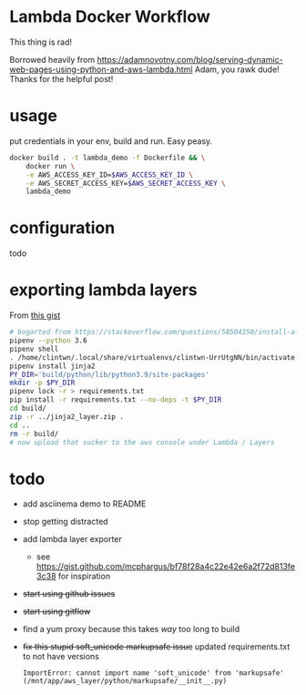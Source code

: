 # Lambda Docker Workflow

This thing is rad!

Borrowed heavily from https://adamnovotny.com/blog/serving-dynamic-web-pages-using-python-and-aws-lambda.html
Adam, you rawk dude! Thanks for the helpful post!

# usage

put credentials in your env, build and run. Easy peasy.

```sh
docker build . -t lambda_demo -f Dockerfile && \
    docker run \
    -e AWS_ACCESS_KEY_ID=$AWS_ACCESS_KEY_ID \
    -e AWS_SECRET_ACCESS_KEY=$AWS_SECRET_ACCESS_KEY \
    lambda_demo
```

# configuration
  todo

# exporting lambda layers

From [this gist](https://gist.github.com/mcphargus/bf78f28a4c22e42e6a2f72d813fe3c38)

```sh
# bogarted from https://stackoverflow.com/questions/58504350/install-a-package-in-aws-lambda
pipenv --python 3.6
pipenv shell
. /home/clintwn/.local/share/virtualenvs/clintwn-UrrUtgNN/bin/activate
pipenv install jinja2
PY_DIR='build/python/lib/python3.9/site-packages'
mkdir -p $PY_DIR
pipenv lock -r > requirements.txt
pip install -r requirements.txt --no-deps -t $PY_DIR
cd build/
zip -r ../jinja2_layer.zip .
cd ..
rm -r build/
# now upload that sucker to the aws console under Lambda / Layers

```


# todo

- add asciinema demo to README
- stop getting distracted
- add lambda layer exporter
  - see https://gist.github.com/mcphargus/bf78f28a4c22e42e6a2f72d813fe3c38 for inspiration
- ~~start using github issues~~
- ~~start using gitflow~~
- find a yum proxy because this takes _way_ too long to build
- ~~fix this stupid soft_unicode markupsafe issue~~ updated requirements.txt to not have versions

  `ImportError: cannot import name 'soft_unicode' from 'markupsafe' (/mnt/app/aws_layer/python/markupsafe/__init__.py)`
